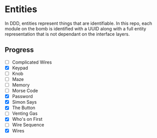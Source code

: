 # Entities

In DDD, entities represent things that are identifiable. In this repo, each module on
the bomb is identified with a UUID along with a full entity representation that is
not dependant on the interface layers.

## Progress

- [ ] Complicated Wires
- [x] Keypad
- [ ] Knob
- [ ] Maze
- [ ] Memory
- [ ] Morse Code
- [x] Password
- [x] Simon Says
- [x] The Button
- [ ] Venting Gas
- [x] Who's on First
- [ ] Wire Sequence
- [x] Wires
